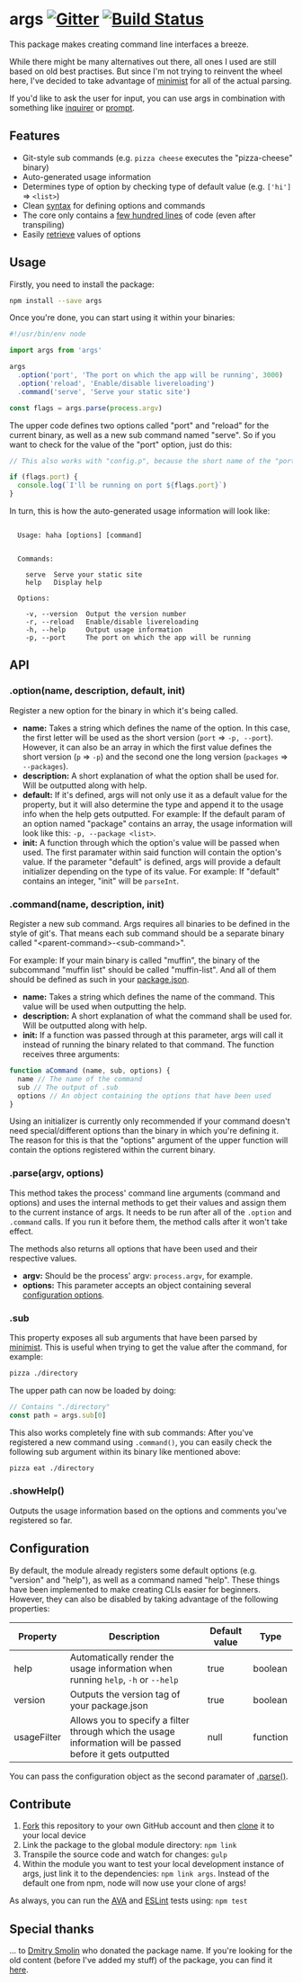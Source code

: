 # args [![Gitter][chat-badge]][chat] [![Build Status][build-badge]][build]

This package makes creating command line interfaces a breeze.

While there might be many alternatives out there, all ones I used are still based on old best practises. But since I'm not trying to reinvent the wheel here, I've decided to take advantage of [minimist](https://npmjs.com/minimist) for all of the actual parsing.

If you'd like to ask the user for input, you can use args in combination with something like [inquirer](https://npmjs.com/inquirer) or [prompt](https://npmjs.com/prompt).

## Features

- Git-style sub commands (e.g. `pizza cheese` executes the "pizza-cheese" binary)
- Auto-generated usage information
- Determines type of option by checking type of default value (e.g. `['hi']` => `<list>`)
- Clean [syntax](#usage) for defining options and commands
- The core only contains a [few hundred lines](src/index.js) of code (even after transpiling)
- Easily [retrieve](#usage) values of options

## Usage

Firstly, you need to install the package:

```bash
npm install --save args
```

Once you're done, you can start using it within your binaries:

```js
#!/usr/bin/env node

import args from 'args'

args
  .option('port', 'The port on which the app will be running', 3000)
  .option('reload', 'Enable/disable livereloading')
  .command('serve', 'Serve your static site')

const flags = args.parse(process.argv)
```

The upper code defines two options called "port" and "reload" for the current binary, as well as a new sub command named "serve". So if you want to check for the value of the "port" option, just do this:

```js
// This also works with "config.p", because the short name of the "port" option is "p"

if (flags.port) {
  console.log(`I'll be running on port ${flags.port}`)
}
```

In turn, this is how the auto-generated usage information will look like:

```

  Usage: haha [options] [command]


  Commands:

    serve  Serve your static site
    help   Display help

  Options:

    -v, --version  Output the version number
    -r, --reload   Enable/disable livereloading
    -h, --help     Output usage information
    -p, --port     The port on which the app will be running

```

## API

### .option(name, description, default, init)

Register a new option for the binary in which it's being called.

- **name:** Takes a string which defines the name of the option. In this case, the first letter will be used as the short version (`port` => `-p, --port`). However, it can also be an array in which the first value defines the short version (`p` => `-p`) and the second one the long version (`packages` => `--packages`).
- **description:** A short explanation of what the option shall be used for. Will be outputted along with help.
- **default:** If it's defined, args will not only use it as a default value for the property, but it will also determine the type and append it to the usage info when the help gets outputted. For example: If the default param of an option named "package" contains an array, the usage information will look like this: `-p, --package <list>`.
- **init:** A function through which the option's value will be passed when used. The first paramater within said function will contain the option's value. If the parameter "default" is defined, args will provide a default initializer depending on the type of its value. For example: If "default" contains an integer, "init" will be `parseInt`.

### .command(name, description, init)

Register a new sub command. Args requires all binaries to be defined in the style of git's. That means each sub command should be a separate binary called "&#60;parent-command&#62;-&#60;sub-command&#62;".

For example: If your main binary is called "muffin", the binary of the subcommand "muffin list" should be called "muffin-list". And all of them should be defined as such in your [package.json](https://docs.npmjs.com/files/package.json#bin).

- **name:** Takes a string which defines the name of the command. This value will be used when outputting the help.
- **description:** A short explanation of what the command shall be used for. Will be outputted along with help.
- **init:** If a function was passed through at this parameter, args will call it instead of running the binary related to that command. The function receives three arguments:

```js
function aCommand (name, sub, options) {
  name // The name of the command
  sub // The output of .sub
  options // An object containing the options that have been used
}
```

Using an initializer is currently only recommended if your command doesn't need special/different options than the binary in which you're defining it. The reason for this is that the "options" argument of the upper function will contain the options registered within the current binary.

### .parse(argv, options)

This method takes the process' command line arguments (command and options) and uses the internal methods to get their values and assign them to the current instance of args. It needs to be run after all of the `.option` and `.command` calls. If you run it before them, the method calls after it won't take effect.

The methods also returns all options that have been used and their respective values.

- **argv:** Should be the process' argv: `process.argv`, for example.
- **options:** This parameter accepts an object containing several [configuration options](#configuration).

### .sub

This property exposes all sub arguments that have been parsed by [minimist](https://npmjs.com/minimist). This is useful when trying to get the value after the command, for example:

```bash
pizza ./directory
```

The upper path can now be loaded by doing:

```js
// Contains "./directory"
const path = args.sub[0]
```

This also works completely fine with sub commands: After you've registered a new command using `.command()`, you can easily check the following sub argument within its binary like mentioned above:

```bash
pizza eat ./directory
```

### .showHelp()

Outputs the usage information based on the options and comments you've registered so far.

## Configuration

By default, the module already registers some default options (e.g. "version" and "help"), as well as a command named "help". These things have been implemented to make creating CLIs easier for beginners. However, they can also be disabled by taking advantage of the following properties:

| Property | Description | Default value | Type |
| -------- | ----------- | ------------- | ---- |
| help | Automatically render the usage information when running `help`, `-h` or `--help` | true | boolean |
| version | Outputs the version tag of your package.json | true | boolean |
| usageFilter | Allows you to specify a filter through which the usage information will be passed before it gets outputted | null | function |

You can pass the configuration object as the second paramater of [.parse()](#parseargv-options).

## Contribute

1. [Fork](https://help.github.com/articles/fork-a-repo/) this repository to your own GitHub account and then [clone](https://help.github.com/articles/cloning-a-repository/) it to your local device
2. Link the package to the global module directory: `npm link`
3. Transpile the source code and watch for changes: `gulp`
4. Within the module you want to test your local development instance of args, just link it to the dependencies: `npm link args`. Instead of the default one from npm, node will now use your clone of args!

As always, you can run the [AVA](https://github.com/sindresorhus/ava) and [ESLint](http://eslint.org) tests using: `npm test`

## Special thanks

... to [Dmitry Smolin](https://github.com/dimsmol) who donated the package name. If you're looking for the old content (before I've added my stuff) of the package, you can find it [here](https://github.com/dimsmol/args).

[build]: https://travis-ci.org/leo/args
[build-badge]: https://travis-ci.org/leo/args.svg?branch=master
[chat]: https://gitter.im/leo/args?utm_source=badge&utm_medium=badge&utm_campaign=pr-badge
[chat-badge]: https://badges.gitter.im/leo/args.svg
